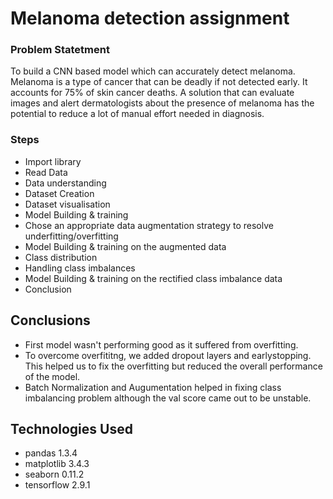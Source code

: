 # Melanoma detection assignment

### Problem Statetment
To build a CNN based model which can accurately detect melanoma. Melanoma is a type of cancer that can be deadly if not detected early. It accounts for 75% of skin cancer deaths. A solution that can evaluate images and alert dermatologists about the presence of melanoma has the potential to reduce a lot of manual effort needed in diagnosis.



### Steps
- Import library
- Read Data
- Data understanding
- Dataset Creation
- Dataset visualisation
- Model Building & training 
- Chose an appropriate data augmentation strategy to resolve underfitting/overfitting 
- Model Building & training on the augmented data 
- Class distribution
- Handling class imbalances
- Model Building & training on the rectified class imbalance data
- Conclusion

## Conclusions
- First model wasn't performing good as it suffered from overfitting.
- To overcome overfititng, we added dropout layers and earlystopping. This helped us to fix the overfitting but reduced the overall performance of the model.
- Batch Normalization and Augumentation helped in fixing class imbalancing problem although the val score came out to be unstable.

## Technologies Used
- pandas 1.3.4
- matplotlib 3.4.3
- seaborn 0.11.2
- tensorflow 2.9.1
